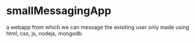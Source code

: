 # smallMessagingApp
a webapp from which we can message the exisiting user only made using html, css, js, nodejs, mongodb
